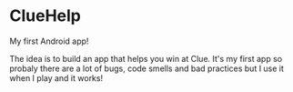 # ClueHelp
My first Android app!

The idea is to build an app that helps you win at Clue.
It's my first app so probaly there are a lot of bugs, code smells and bad practices but I use it when I play and it works!
